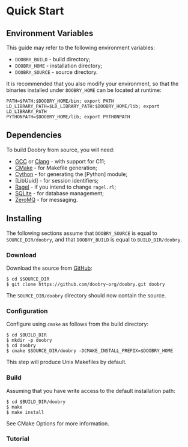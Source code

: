 Quick Start
===========

Environment Variables
---------------------

This guide may refer to the following environment variables:

- `DOOBRY_BUILD` - build directory;
- `DOOBRY_HOME` - installation directory;
- `DOOBRY_SOURCE` - source directory.

It is recommended that you also modify your environment, so that the binaries installed under
`DOOBRY_HOME` can be located at runtime:

    PATH=$PATH:$DOOBRY_HOME/bin; export PATH
    LD_LIBRARY_PATH=$LD_LIBRARY_PATH:$DOOBRY_HOME/lib; export LD_LIBRARY_PATH
    PYTHONPATH=$DOOBRY_HOME/lib; export PYTHONPATH

Dependencies
------------

To build Doobry from source, you will need:

- [GCC] or [Clang] - with support for C11;
- [CMake] - for Makefile generation;
- [Cython] - for generating the [Python] module;
- [LibUuid] - for session identifiers;
- [Ragel] - if you intend to change `ragel.rl`;
- [SQLite] - for database management;
- [ZeroMQ] - for messaging.

Installing
----------

The following sections assume that `DOOBRY_SOURCE` is equal to `SOURCE_DIR/doobry`, and that
`DOOBRY_BUILD` is equal to `BUILD_DIR/doobry`.

### Download ###

Download the source from [GitHub](http://github.com/doobry-org):

    $ cd $SOURCE_DIR
    $ git clone https://github.com/doobry-org/doobry.git doobry

The `SOURCE_DIR/doobry` directory should now contain the source.

### Configuration ###

Configure using `cmake` as follows from the build directory:

    $ cd $BUILD_DIR
    $ mkdir -p doobry
    $ cd doobry
    $ cmake $SOURCE_DIR/doobry -DCMAKE_INSTALL_PREFIX=$DOOBRY_HOME

This step will produce Unix Makefiles by default.

### Build ###

Assuming that you have write access to the default installation path:

    $ cd $BUILD_DIR/doobry
    $ make
    $ make install

See CMake Options for more information.

[GCC]: http://gcc.gnu.org/
[Clang]: http://clang.llvm.org/
[CMake]: http://www.cmake.org/
[Cython]: http://cython.org/
[Ragel]: http://www.complang.org/ragel/
[SQLite]: http://sqlite.org/
[ZeroMQ]: http://zeromq.org/

### Tutorial ###
